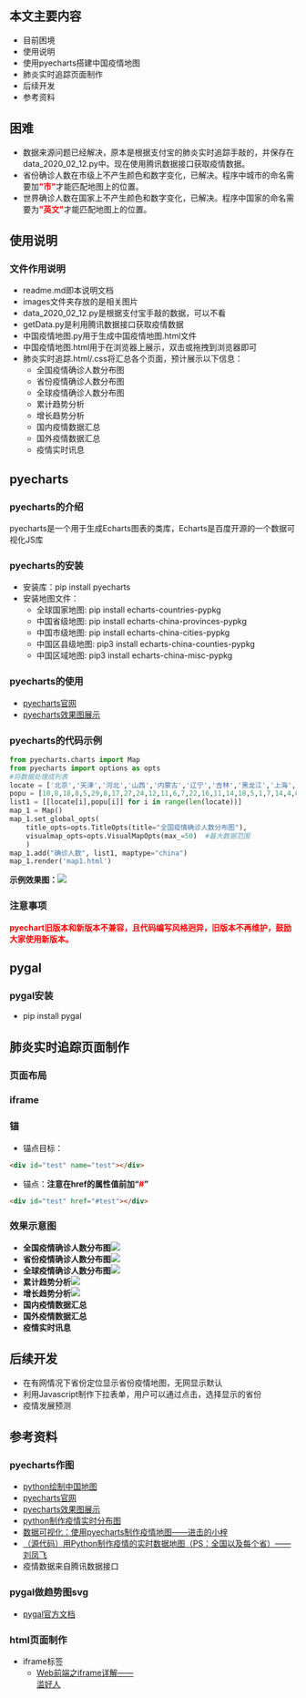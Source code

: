 ## 本文主要内容

- 目前困境
- 使用说明
- 使用pyecharts搭建中国疫情地图
- 肺炎实时追踪页面制作
- 后续开发
- 参考资料

## 困难

- 数据来源问题已经解决，原本是根据支付宝的肺炎实时追踪手敲的，并保存在data_2020_02_12.py中。现在使用腾讯数据接口获取疫情数据。
- 省份确诊人数在市级上不产生颜色和数字变化，已解决。程序中城市的命名需要加<font color=red>**"市"**</font>才能匹配地图上的位置。
- 世界确诊人数在国家上不产生颜色和数字变化，已解决。程序中国家的命名需要为<font color=red>**"英文"**</font>才能匹配地图上的位置。

## 使用说明

### 文件作用说明

- readme.md即本说明文档
- images文件夹存放的是相关图片
- data_2020_02_12.py是根据支付宝手敲的数据，可以不看
- getData.py是利用腾讯数据接口获取疫情数据
- 中国疫情地图.py用于生成中国疫情地图.html文件
- 中国疫情地图.html用于在浏览器上展示，双击或拖拽到浏览器即可
- 肺炎实时追踪.html/.css将汇总各个页面，预计展示以下信息：
  - 全国疫情确诊人数分布图
  - 省份疫情确诊人数分布图
  - 全球疫情确诊人数分布图
  - 累计趋势分析
  - 增长趋势分析
  - 国内疫情数据汇总
  - 国外疫情数据汇总
  - 疫情实时讯息

## pyecharts

### pyecharts的介绍

pyecharts是一个用于生成Echarts图表的类库，Echarts是百度开源的一个数据可视化JS库

### pyecharts的安装

- 安装库：pip install pyecharts
- 安装地图文件：
  - 全球国家地图: pip install echarts-countries-pypkg
  - 中国省级地图: pip install echarts-china-provinces-pypkg
  - 中国市级地图: pip install echarts-china-cities-pypkg
  - 中国区县级地图: pip3 install echarts-china-counties-pypkg 
  - 中国区域地图: pip3 install echarts-china-misc-pypkg

### pyecharts的使用

- [pyecharts官网](http://pyecharts.org/#/)
- [pyecharts效果图展示](http://pyecharts.herokuapp.com/)

### pyecharts的代码示例

``` python
from pyecharts.charts import Map
from pyecharts import options as opts
#将数据处理成列表
locate = ['北京','天津','河北','山西','内蒙古','辽宁','吉林','黑龙江','上海','江苏','浙江','安徽','福建','江西','山东','河南','湖北','湖南','广东','广西','海南','重庆','四川','贵州','云南','陕西','甘肃','青海','宁夏','新疆','西藏']
popu = [10,8,18,8,5,29,8,17,27,24,12,11,6,7,22,16,11,14,18,5,1,7,14,4,6,8,6,15,13,39,25,21]
list1 = [[locate[i],popu[i]] for i in range(len(locate))]
map_1 = Map()
map_1.set_global_opts(
    title_opts=opts.TitleOpts(title="全国疫情确诊人数分布图"),
    visualmap_opts=opts.VisualMapOpts(max_=50)  #最大数据范围
    )
map_1.add("确诊人数", list1, maptype="china")
map_1.render('map1.html')
```

**示例效果图：**![](./images/示例效果图.png)

### 注意事项

<font color=red>**pyechart旧版本和新版本不兼容，且代码编写风格迥异，旧版本不再维护，鼓励大家使用新版本。**</font>

## pygal

### pygal安装

- pip install pygal

## 肺炎实时追踪页面制作

### 页面布局

### iframe

### 锚

- 锚点目标：  

```html 
<div id="test" name="test"></div>
```

- 锚点：**注意在href的属性值前加“<font color=red>#</font>”**

```html 
<div id="test" href="#test"></div>
```

### 效果示意图

- **全国疫情确诊人数分布图**![](./images/全国疫情确诊人数分布图.png)
- **省份疫情确诊人数分布图**![](./images/湖北疫情确诊人数分布图.png)
- **全球疫情确诊人数分布图**![](./images/世界疫情确诊人数分布图.png)
- **累计趋势分析**![](./images/累计趋势.svg)
- **增长趋势分析**![](./images/新增趋势.svg)
- **国内疫情数据汇总**![]()
- **国外疫情数据汇总**![]()
- **疫情实时讯息**![]()

## 后续开发

- <font>在有网情况下省份定位显示省份疫情地图，无网显示默认<font>
- <font>利用Javascript制作下拉表单，用户可以通过点击，选择显示的省份<font> 
- 疫情发展预测

## 参考资料

### pyecharts作图

- [python绘制中国地图](https://zhuanlan.zhihu.com/p/45202403)
- [pyecharts官网](http://pyecharts.org/#/)
- [pyecharts效果图展示](http://pyecharts.herokuapp.com/)
- [python制作疫情实时分布图](https://zhuanlan.zhihu.com/p/105840267)
- [数据可视化：使用pyecharts制作疫情地图——进击的小梓](https://zhuanlan.zhihu.com/p/105001857?utm_source=wechatMessage_article_bottom)
- [（源代码）用Python制作疫情的实时数据地图（PS：全国以及每个省）——刘凤飞](https://zhuanlan.zhihu.com/p/105072241)
- 疫情数据来自腾讯数据接口

### pygal做趋势图svg

- [pygal官方文档](http://www.pygal.org/en/stable/documentation/index.html)

### html页面制作

- iframe标签
  - [Web前端之iframe详解——	
滥好人 ](https://www.cnblogs.com/hq233/p/9849939.html)

